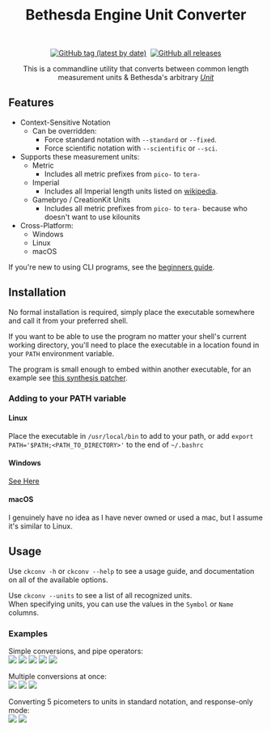 <h1 align="center">Bethesda Engine Unit Converter</h1>
<br />
<a href="https://github.com/radj307/Gamebryo-Engine-Unit-Converter/tags"><p align="center"><img alt="GitHub tag (latest by date)" src="https://img.shields.io/github/v/tag/radj307/ckconv?color=ffffff&label=Current%20Version&logo=github&style=for-the-badge"></a>&nbsp&nbsp<a href="https://github.com/radj307/ckconv/releases"><img alt="GitHub all releases" src="https://img.shields.io/github/downloads/radj307/ckconv/total?color=ffffff&logo=github&style=for-the-badge"></p></a>
  
  
  
<p align="center">This is a commandline utility that converts between common length measurement units & Bethesda's arbitrary <a href="https://www.creationkit.com/index.php?title=Unit"><i>Unit</i></a></p>
  
## Features
- Context-Sensitive Notation
  - Can be overridden:
    - Force standard notation with `--standard` or `--fixed`.
    - Force scientific notation with `--scientific` or `--sci`.
- Supports these measurement units:  
  - Metric
    - Includes all metric prefixes from `pico-` to `tera-`
  - Imperial
    - Includes all Imperial length units listed on [wikipedia](https://en.wikipedia.org/wiki/Imperial_units#Length).
  - Gamebryo / CreationKit Units
    - Includes all metric prefixes from `pico-` to `tera-` because who doesn't want to use kilounits
- Cross-Platform:
  - Windows
  - Linux
  - macOS
  

If you're new to using CLI programs, see the [beginners guide](https://github.com/radj307/Gamebryo-Engine-Unit-Converter/wiki#detailed-usage-guide-for-less-experienced-terminal-users).

## Installation
  No formal installation is required, simply place the executable somewhere and call it from your preferred shell.
  
  If you want to be able to use the program no matter your shell's current working directory, you'll need to place the executable in a location found in your `PATH` environment variable.  
  
  The program is small enough to embed within another executable, for an example see [this synthesis patcher](https://github.com/radj307/Metric-Units-Patcher).

### Adding to your PATH variable
  #### Linux
  Place the executable in `/usr/local/bin` to add to your path, or add `export PATH='$PATH;<PATH_TO_DIRECTORY>'` to the end of `~/.bashrc`
  
  #### Windows
  [See Here](https://stackoverflow.com/a/9546345/8705305)
  
  #### macOS
  I genuinely have no idea as I have never owned or used a mac, but I assume it's similar to Linux.
  
## Usage  
  Use `ckconv -h` or `ckconv --help` to see a usage guide, and documentation on all of the available options.
  
  Use `ckconv --units` to see a list of all recognized units.  
  When specifying units, you can use the values in the `Symbol` or `Name` columns.
  
  ### Examples
  Simple conversions, and pipe operators:  
  ![](https://i.imgur.com/eoeCV8t.png)
  ![](https://i.imgur.com/djxJO0t.png)
  ![](https://i.imgur.com/AH01PU6.png)
  ![](https://i.imgur.com/djxJO0t.png)
  ![](https://i.imgur.com/02IlBID.png)  
  
  Multiple conversions at once:  
  ![](https://i.imgur.com/TPmpR1W.png)
  ![](https://i.imgur.com/djxJO0t.png)
  ![](https://i.imgur.com/WvhAz51.png)
  
  Converting 5 picometers to units in standard notation, and response-only mode:  
  ![](https://i.imgur.com/HoykBM7.png)
  ![](https://i.imgur.com/fLj1yvU.png)
